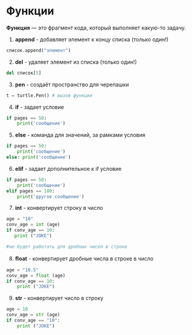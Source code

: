 # Функции
**Функция** —  это фрагмент кода, который выполняет какую-то задачу. 

1. **append** - добавляет элемент к концу списка (только один!)
    
```python
список.append("элемент")
```

2. **del** - удаляет элемент из списка (только один!)
```python
del список[5] 
```

3. **pen** - создаёт пространство для черепашки

```python
t = turtle.Pen() # вызов функции
```

4. **if** - задает условие

```python
if pages == 50:
    print('сообщение')
```

5. **else** - команда для значений, за рамками условия

```py
if pages == 50:
    print('сообщение')
else: print('сообщение')
```

6. **elif** - задает дополнительное к if условие

```py
if pages == 50:
    print('сообщение')
elif pages == 100:
    print('другое сообщение')
```

7. **int** - конвертирует строку в число

 ```python
 age = "10"
conv_age = int (age)
if conv_age == 10:
    print ("JOKE")

#не будет работать для дробных чисел в строке
```

8. **ﬂoat** - конвертирует дробные числа в строке в число
```py
age = "10.5"
conv_age = float (age)
if conv_age == 10:
    print ("JOKE")
 ```

9. **str** - конвертирует число в строку
```python
age = 10
conv_age = str (age)
if conv_age == "10":
    print ("JOKE")
```


